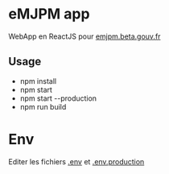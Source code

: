 # eMJPM app

WebApp en ReactJS pour [emjpm.beta.gouv.fr](http://emjpm.beta.gouv.Fr)

## Usage

 - npm install
 - npm start
 - npm start --production
 - npm run build

# Env

Editer les fichiers [.env](./.env) et [.env.production](./.env.production)
